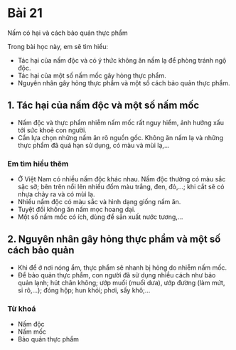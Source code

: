 # Bài 21
Nấm có hại và cách bảo quản thực phẩm

Trong bài học này, em sẽ tìm hiểu:
- Tác hại của nấm độc và có ý thức không ăn nấm lạ để phòng tránh ngộ độc.
- Tác hại của một số nấm mốc gây hỏng thực phẩm.
- Nguyên nhân gây hỏng thực phẩm và một số cách bảo quản thực phẩm.

## 1. Tác hại của nấm độc và một số nấm mốc
- Nấm độc và thực phẩm nhiễm nấm mốc rất nguy hiểm, ảnh hưởng xấu tới sức khoẻ con người.
- Cần lựa chọn những nấm ăn rõ nguồn gốc. Không ăn nấm lạ và những thực phẩm đã quá hạn sử dụng, có màu và mùi lạ,...

### Em tìm hiểu thêm
- Ở Việt Nam có nhiều nấm độc khác nhau. Nấm độc thường có màu sắc sặc sỡ; bên trên nổi lên nhiều đốm màu trắng, đen, đỏ,...; khi cắt sẽ có nhựa chảy ra và có mùi lạ.
- Nhiều nấm độc có màu sắc và hình dạng giống nấm ăn.
- Tuyệt đối không ăn nấm mọc hoang dại.
- Một số nấm mốc có ích, dùng để sản xuất nước tương,...

## 2. Nguyên nhân gây hỏng thực phẩm và một số cách bảo quản
- Khi để ở nơi nóng ẩm, thực phẩm sẽ nhanh bị hỏng do nhiễm nấm mốc.
- Để bảo quản thực phẩm, con người đã sử dụng nhiều cách như bảo quản lạnh; hút chân không; ướp muối (muối dưa), ướp đường (làm mứt, si rô,...); đóng hộp; hun khói; phơi, sấy khô;...

### Từ khoá
- Nấm độc
- Nấm mốc
- Bảo quản thực phẩm
